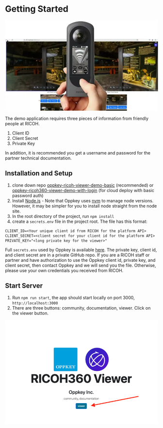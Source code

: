 # Getting Started

![main splash screen](images/home/viewer_splash.webp)

The demo application requires  three pieces of information from friendly people at
RICOH.

1. Client ID
2. Client Secret
3. Private Key

In addition, it is recommended you get a username and
password for the partner technical documentation.

## Installation and Setup
1. clone down repo [oppkey-ricoh-viewer-demo-basic](https://github.com/codetricity/oppkey-ricoh-viewer-demo-basic) (recommended) or [oppkey-ricoh360-viewer-demo-with-login](https://github.com/codetricity/oppkey-ricoh360-viewer-demo-with-login) (for cloud deploy with basic password auth)
1. Install [Node.js](https://nodejs.org/en) - Note that Oppkey uses [nvm](https://github.com/nvm-sh/nvm) to manage node versions.  However, it may be simpler for you to install node straight from the node site.
1. In the root directory of the project, run `npm install`
1. create a `secrets.env` file in the project root. The file has this format:

```text
CLIENT_ID=<Your unique client id from RICOH for the platform API>
CLIENT_SECRET=<client secret for your client id for the platform API>
PRIVATE_KEY="<long private key for the viewer>"
``` 

Full `secrets.env` used by Oppkey is available [here](https://github.com/codetricity/oppkey-ricoh-viewer-credentials/blob/main/README.md). The
private key, client id, and client secret are in a private GitHub repo. If you are a RICOH staff or partner and have authorization to use the Oppkey client id, private key, and client secret, then contact Oppkey and we will send you the file. Otherwise, please use your own credentials you received from RICOH.

## Start Server

1. Run `npm run start`, the app should start locally on port 3000, `http://localhost:3000`
1. There are three buttons: community, documentation, viewer.  Click on the viewer button.




![login screen](images/home/login_screen2.png)
